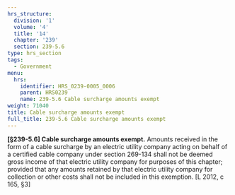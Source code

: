 ```yaml
---
hrs_structure:
  division: '1'
  volume: '4'
  title: '14'
  chapter: '239'
  section: 239-5.6
type: hrs_section
tags:
  - Government
menu:
  hrs:
    identifier: HRS_0239-0005_0006
    parent: HRS0239
    name: 239-5.6 Cable surcharge amounts exempt
weight: 71040
title: Cable surcharge amounts exempt
full_title: 239-5.6 Cable surcharge amounts exempt
---
```

**[§239-5.6] Cable surcharge amounts exempt.** Amounts received in the form of a cable surcharge by an electric utility company acting on behalf of a certified cable company under section 269-134 shall not be deemed gross income of that electric utility company for purposes of this chapter; provided that any amounts retained by that electric utility company for collection or other costs shall not be included in this exemption. [L 2012, c 165, §3]